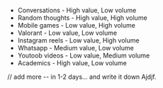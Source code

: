 - Conversations - High value, Low volume
- Random thoughts - High value, High volume
- Mobile games - Low value, High volume
- Valorant - Low value, Low volume
- Instagram reels - Low value, High volume
- Whatsapp - Medium value, Low volume
- Youtoob videos - Low value, Medium volume
- Academics - High value, Low volume

// add more -- in 1-2 days... and write it down
Ajdjf. 